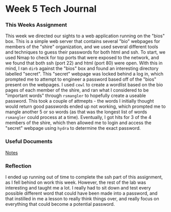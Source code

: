 # Week 5 Tech Journal

### This Weeks Assignment
This week we directed our sights to a web application running on the "bios" box. This is a simple web server that contains several "bio" webpages for members of the
"shire" organization, and we used several different tools and techniques to guess their passwords for both html and ssh. To start, we used Nmap to check for top ports
that were exposed to the network, and we found that both ssh (port 22) and html (port 80) were open. With this in mind, I ran `dirb` against the "bios" box and found an
interesting directory labelled "secret". This "secret" webpage was locked behind a log in, which prompted me to attempt to engineer a password based off of the "bios"
present on the webpages. I used `cewl` to create a wordlist based on the bio pages of each member of the shire, and ran what I considered to be "important words" through 
`rsmangler` to hopefully create a useable password. This took a couple of attmepts - the words I initially thought would return good passwords ended up not working,
which prompted me to mangle another 5 or so words (as that was the longest list of words `rsmangler` could process at a time). Eventually, I got hits for 3 of the 4 
members of the shire, which then allowed me to login and access the "secret" webpage using `hydra` to determine the exact password. 

### Useful Documents
[Notes](/notes.md)


### Reflection
I ended up running out of time to complete the ssh part of this assignment, as I fell behind on work this week. However, the rest of the lab was interesting and taught me a lot. I really had to sit down and test every possible different word that could have been made into a password, and that instilled in me a lesson to really think things over, and really focus on everything that could become a potential password.
